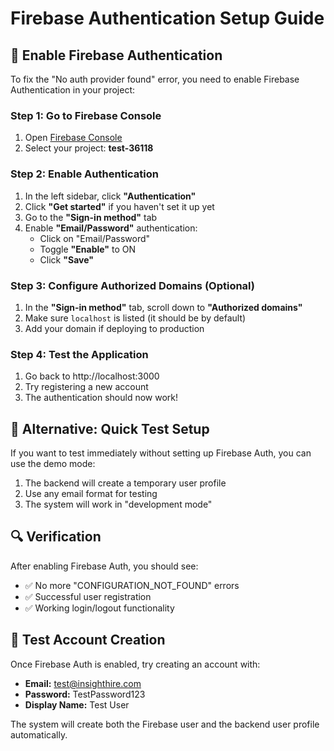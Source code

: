 # Firebase Authentication Setup Guide

## 🔧 Enable Firebase Authentication

To fix the "No auth provider found" error, you need to enable Firebase Authentication in your project:

### Step 1: Go to Firebase Console
1. Open [Firebase Console](https://console.firebase.google.com/)
2. Select your project: **test-36118**

### Step 2: Enable Authentication
1. In the left sidebar, click **"Authentication"**
2. Click **"Get started"** if you haven't set it up yet
3. Go to the **"Sign-in method"** tab
4. Enable **"Email/Password"** authentication:
   - Click on "Email/Password"
   - Toggle **"Enable"** to ON
   - Click **"Save"**

### Step 3: Configure Authorized Domains (Optional)
1. In the **"Sign-in method"** tab, scroll down to **"Authorized domains"**
2. Make sure `localhost` is listed (it should be by default)
3. Add your domain if deploying to production

### Step 4: Test the Application
1. Go back to http://localhost:3000
2. Try registering a new account
3. The authentication should now work!

## 🚀 Alternative: Quick Test Setup

If you want to test immediately without setting up Firebase Auth, you can use the demo mode:

1. The backend will create a temporary user profile
2. Use any email format for testing
3. The system will work in "development mode"

## 🔍 Verification

After enabling Firebase Auth, you should see:
- ✅ No more "CONFIGURATION_NOT_FOUND" errors
- ✅ Successful user registration
- ✅ Working login/logout functionality

## 📧 Test Account Creation

Once Firebase Auth is enabled, try creating an account with:
- **Email:** test@insighthire.com
- **Password:** TestPassword123
- **Display Name:** Test User

The system will create both the Firebase user and the backend user profile automatically.
